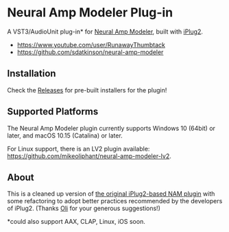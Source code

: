 # Neural Amp Modeler Plug-in

A VST3/AudioUnit plug-in\* for [Neural Amp Modeler](https://github.com/sdatkinson/neural-amp-modeler), built with [iPlug2](https://iplug2.github.io).

- https://www.youtube.com/user/RunawayThumbtack
- https://github.com/sdatkinson/neural-amp-modeler

## Installation

Check the [Releases](https://github.com/sdatkinson/NeuralAmpModelerPlugin/releases) for pre-built installers for the plugin!

## Supported Platforms

The Neural Amp Modeler plugin currently supports Windows 10 (64bit) or later, and macOS 10.15 (Catalina) or later.

For Linux support, there is an LV2 plugin available: https://github.com/mikeoliphant/neural-amp-modeler-lv2.

## About

This is a cleaned up version of [the original iPlug2-based NAM plugin](https://github.com/sdatkinson/iPlug2) with some refactoring to adopt better practices recommended by the developers of iPlug2.
(Thanks [Oli](https://github.com/olilarkin) for your generous suggestions!)

\*could also support AAX, CLAP, Linux, iOS soon.
